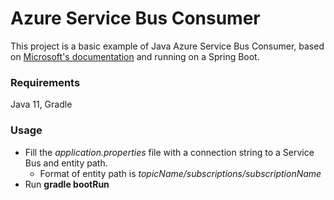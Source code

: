 # Azure Service Bus Consumer
This project is a basic example of Java Azure Service Bus Consumer, based on [Microsoft's documentation](https://docs.microsoft.com/pl-pl/azure/service-bus-messaging/service-bus-java-how-to-use-queues) and running on a Spring Boot.

### Requirements
Java 11, Gradle

### Usage
* Fill the *application.properties* file with a connection string to a Service Bus and entity path.
  * Format of entity path is *topicName/subscriptions/subscriptionName*
* Run **gradle bootRun**



